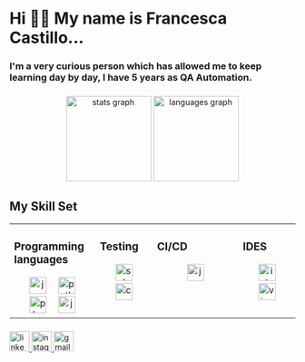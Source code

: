 <h1 align="left">Hi 🙋‍♀️ My name is Francesca  Castillo...</h1>

<h3 align="left"> I'm a very curious person which has allowed me to keep learning day by day, I have 5 years as QA Automation. </h3>

###

<div align="center">
  <img src="https://github-readme-stats.vercel.app/api?username=FranceCastillo&hide_title=false&hide_rank=false&show_icons=true&include_all_commits=true&count_private=true&disable_animations=false&theme=dracula&locale=en&hide_border=false" height="150" alt="stats graph"  />
  <img src="https://github-readme-stats.vercel.app/api/top-langs?username=FranceCastillo&locale=en&hide_title=false&layout=compact&card_width=320&langs_count=12&theme=dracula&hide_border=false" height="150" alt="languages graph"  />
</div>

###

## My Skill Set  
<table aling="center">
  <tr>
    <td width="30%">

### Programming languages 
<div align="center">  
    <img width="12" />
    <img src="https://cdn.jsdelivr.net/gh/devicons/devicon/icons/java/java-original.svg" height="30" alt="java logo"  />
    <img width="12" />
    <img src="https://cdn.jsdelivr.net/gh/devicons/devicon/icons/python/python-original.svg" height="30" alt="python logo"  />
    <img width="12" />
    <img src="https://cdn.jsdelivr.net/gh/devicons/devicon/icons/php/php-original.svg" height="30" alt="php logo"  />
    <img width="12" />
    <img src="https://cdn.jsdelivr.net/gh/devicons/devicon/icons/javascript/javascript-original.svg" height="30" alt="javascript logo"  />
  </div>
  </td>
  
  <td valign="top" width="20%">

### Testing
  <div align="center"> 
    <img width="12" />
    <img src="https://cdn.simpleicons.org/selenium/43B02A" height="30" alt="selenium logo"  />
    <img width="12" />
    <img src="https://cdn.jsdelivr.net/gh/devicons/devicon/icons/cucumber/cucumber-plain.svg" height="30" alt="cucumber logo"  />
  </div>
  
</td><td valign="top" width="30%">

### CI/CD
  <div align="center">  
  <img src="https://skillicons.dev/icons?i=jenkins" height="30" alt="jenkins logo"  />
  </div>
  </td>
  <td valign="top" width="20%">

### IDES
   <div align="center"> 
    <img width="12" />
    <img src="https://skillicons.dev/icons?i=idea" height="30" alt="intellijidea logo"  />
    <img width="12" />
    <img src="https://skillicons.dev/icons?i=visualstudio" height="30" alt="visualstudio logo"  />
    </div>

</td></tr></table>  
    
###

<div align="left">
  <a href="https://www.linkedin.com/in/francesca-castillo/" target="_blank">
    <img src="https://img.shields.io/static/v1?message=LinkedIn&logo=linkedin&label=&color=0077B5&logoColor=white&labelColor=&style=for-the-badge" height="35" alt="linkedin logo"  />
  </a>
  <a href="https://www.instagram.com/france.blefari/" target="_blank">
    <img src="https://img.shields.io/static/v1?message=Instagram&logo=instagram&label=&color=E4405F&logoColor=white&labelColor=&style=for-the-badge" height="35" alt="instagram logo"  />
  </a>
  <img src="https://img.shields.io/static/v1?message=Gmail&logo=gmail&label=&color=D14836&logoColor=white&labelColor=&style=for-the-badge" height="35" alt="gmail logo"  />
</div>

###
